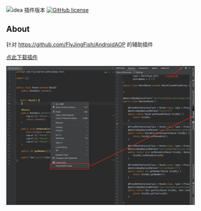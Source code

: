 ![idea 插件版本](https://img.shields.io/github/v/tag/FlyJingFish/AndroidAOPPlugin?label=尝鲜插件版本&color=blue&style=flat)
[![GitHub license](https://img.shields.io/github/license/FlyJingFish/AndroidAOPPlugin.svg)](https://github.com/FlyJingFish/AndroidAOPPlugin/blob/master/LICENSE)
## About

针对 https://github.com/FlyJingFish/AndroidAOP 的辅助插件

[点此下载插件](https://github.com/FlyJingFish/AndroidAOPPlugin/blob/master/out/artifacts/AndroidAOPPlugin_jar/AndroidAOPPlugin.jar?raw=true)

![image](/screenshot/about.png)


